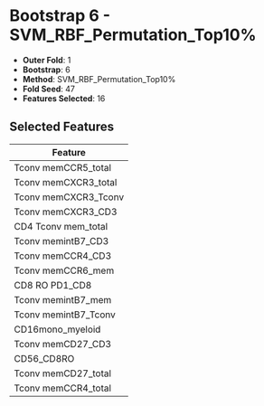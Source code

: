 # Bootstrap 6 - SVM_RBF_Permutation_Top10%

- **Outer Fold**: 1
- **Bootstrap**: 6
- **Method**: SVM_RBF_Permutation_Top10%
- **Fold Seed**: 47
- **Features Selected**: 16

## Selected Features

| Feature |
|---------|
| Tconv memCCR5_total |
| Tconv memCXCR3_total |
| Tconv memCXCR3_Tconv |
| Tconv memCXCR3_CD3 |
| CD4 Tconv mem_total |
| Tconv memintB7_CD3 |
| Tconv memCCR4_CD3 |
| Tconv memCCR6_mem |
| CD8 RO PD1_CD8 |
| Tconv memintB7_mem |
| Tconv memintB7_Tconv |
| CD16mono_myeloid |
| Tconv memCD27_CD3 |
| CD56_CD8RO |
| Tconv memCD27_total |
| Tconv memCCR4_total |
